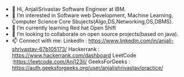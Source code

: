 - 👋 Hi, AnjaliSrivastav Software Engineer at IBM.
- 👀 I’m interested in Software web Development, Machine Learning, Computer Science Core Sbujects(Algo,DS,Networking,OS,DBMS).
- 🌱 I’m currently learning Red hat Open Shift
- 💞️ I’m looking to collaborate on open source projects(based on java).
- 📫 Connect with me: LinkedIn : https://www.linkedin.com/in/anjali-shrivastav-67b105173/
                      Hackerrank : https://www.hackerrank.com/dashboard
                      LeetCode :https://leetcode.com/Anj123li/
                      GeeksForGeeks : https://auth.geeksforgeeks.org/user/anjalishrivastav/practice/

